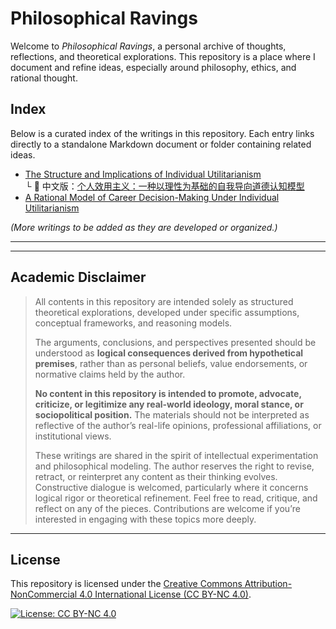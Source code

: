 # Philosophical Ravings

Welcome to *Philosophical Ravings*, a personal archive of thoughts, reflections, and theoretical explorations. This repository is a place where I document and refine ideas, especially around philosophy, ethics, and rational thought.

## Index

Below is a curated index of the writings in this repository. Each entry links directly to a standalone Markdown document or folder containing related ideas.

- [The Structure and Implications of Individual Utilitarianism](The%20Structure%20and%20Implications%20of%20Individual%20Utilitarianism/The%20Structure%20and%20Implications%20of%20Individual%20Utilitarianism.md)  
  └ 📄 中文版：[个人效用主义：一种以理性为基础的自我导向道德认知模型](The%20Structure%20and%20Implications%20of%20Individual%20Utilitarianism/个人效用主义：一种以理性为基础的自我导向道德认知模型.md)
- [A Rational Model of Career Decision-Making Under Individual Utilitarianism](A%20Rational%20Model%20of%20Career%20Decision-Making%20Under%20Individual%20Utilitarianism/A%20Rational%20Model%20of%20Career%20Decision-Making%20Under%20Individual%20Utilitarianism.md)

*(More writings to be added as they are developed or organized.)*

---



---

## Academic Disclaimer

> All contents in this repository are intended solely as structured theoretical explorations, developed under specific assumptions, conceptual frameworks, and reasoning models.  
>  
> The arguments, conclusions, and perspectives presented should be understood as **logical consequences derived from hypothetical premises**, rather than as personal beliefs, value endorsements, or normative claims held by the author.  
>  
> **No content in this repository is intended to promote, advocate, criticize, or legitimize any real-world ideology, moral stance, or sociopolitical position.** The materials should not be interpreted as reflective of the author’s real-life opinions, professional affiliations, or institutional views.  
>  
> These writings are shared in the spirit of intellectual experimentation and philosophical modeling. The author reserves the right to revise, retract, or reinterpret any content as their thinking evolves. Constructive dialogue is welcomed, particularly where it concerns logical rigor or theoretical refinement. Feel free to read, critique, and reflect on any of the pieces. Contributions are welcome if you’re interested in engaging with these topics more deeply.

---

## License

This repository is licensed under the [Creative Commons Attribution-NonCommercial 4.0 International License (CC BY-NC 4.0)](https://creativecommons.org/licenses/by-nc/4.0/).

[![License: CC BY-NC 4.0](https://licensebuttons.net/l/by-nc/4.0/88x31.png)](https://creativecommons.org/licenses/by-nc/4.0/)

